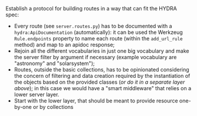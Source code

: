 
Establish a protocol for building routes in a way that can fit the HYDRA spec:

* Every route (see `server.routes.py`) has to be documented with a `hydra:ApiDocumentation` (automatically): it can be used the Werkzeug `Rule.endpoints` property to name each route (within the `add_url_rule` method) and map to an apidoc response;
* Rejoin all the different vocabularies in just one big vocabulary and make the server filter by argument if necessary (example vocabulary are "astronomy" and "solarsystem");
* Routes, outside the basic collections, has to be opinionated considering the concern of filtering and data creation required by the instantiation of the objects based on the provided classes (*or do it in a separate layer above*); in this case we would have a "smart middleware" that relies on a lower server layer. 
* Start with the lower layer, that should be meant to provide resource one-by-one or by collections